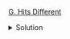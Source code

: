 [G. Hits Different](https://codeforces.com/contest/1829/problem/G)

<details><summary>Solution</summary>

![](../../../assets/1829G.png)

</details>

